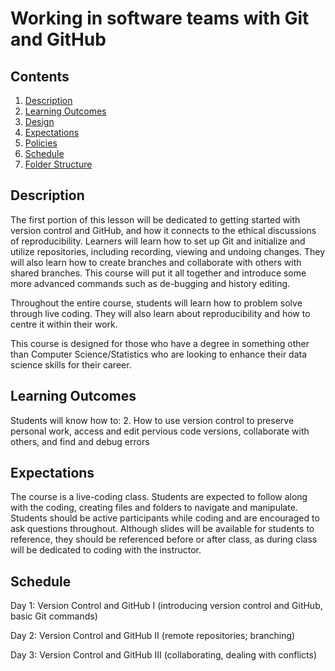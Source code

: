 # Working in software teams with Git and GitHub

## Contents
1. [Description](#description)
2. [Learning Outcomes](#learning-outcomes)
3. [Design](#design)
4. [Expectations](#expectations)
5. [Policies](#policies)
6. [Schedule](#schedule)
7. [Folder Structure](#folder-structure)

## Description
The first portion of this lesson will be dedicated to getting started with version control and GitHub, and how it connects to the ethical discussions of reproducibility. Learners will learn how to set up Git and initialize and utilize repositories, including recording, viewing and undoing changes. They will also learn how to create branches and collaborate with others with shared branches. This course will put it all together and introduce some more advanced commands such as de-bugging and history editing.

Throughout the entire course, students will learn how to problem solve through live coding. They will also learn about reproducibility and how to centre it within their work.

This course is designed for those who have a degree in something other than Computer Science/Statistics who are looking to enhance their data science skills for their career.

## Learning Outcomes
Students will know how to:
2. How to use version control to preserve personal work, access and edit pervious code versions, collaborate with others, and find and debug errors

## Expectations
The course is a live-coding class. Students are expected to follow along with the coding, creating files and folders to navigate and manipulate. Students should be active participants while coding and are encouraged to ask questions throughout. Although slides will be available for students to reference, they should be referenced before or after class, as during class will be dedicated to coding with the instructor.

## Schedule
Day 1: Version Control and GitHub I (introducing version control and GitHub, basic Git commands)

Day 2: Version Control and GitHub II (remote repositories; branching)

Day 3: Version Control and GitHub III (collaborating, dealing with conflicts)
